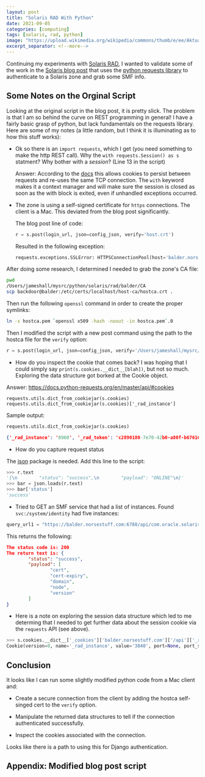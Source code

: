 ```yaml
---
layout: post
title: "Solaris RAD With Python"
date: 2021-09-05
categories: [computing]
tags: [solaris, rad, python]
image: "https://upload.wikimedia.org/wikipedia/commons/thumb/e/ee/Aktualne_logo_Oracle_Solaris_OS_OSos.png/250px-Aktualne_logo_Oracle_Solaris_OS_OSos.png"
excerpt_separator: <!--more-->
---
```


Continuing my experiments with [Solaris
RAD](https://docs.oracle.com/cd/E37838_01/html/E68270/gmfhf.html), I wanted to
validate some of the work in the [Solaris blog
post](https://blogs.oracle.com/solaris/managing-oracle-solaris-through-rest)
that uses the [python requests library](https://docs.python-requests.org/) to
authenticate to a Solaris zone and grab some SMF info.

<!--more-->

## Some Notes on the Orginal Script

Looking at the original script in the blog post, it is pretty slick. The
problem is that I am so behind the curve on REST programming in general! I
have a fairly basic grasp of python, but lack fundamentals on the requests
library. Here are some of my notes (a little random, but I think it is
illuminating as to how this stuff works):

- Ok so there is an `import requests`, which I get (you need something to make
  the http REST call). Why the `with requests.Session() as s` statment? Why
  bother with a _session_? (Line 13 in the script)

  Answer: According to the
  [docs](https://docs.python-requests.org/en/master/user/advanced/#session-objects)
  this allows cookies to persist between requests and re-uses the same TCP
  connection. The `with` keyword makes it a context manager and will make sure the session is closed as soon as the with block is exited, even if unhandled exceptions occurred.
  
- The zone is using a self-signed certificate for `https` connections. The
  client is a Mac. This deviated from the blog post significantly.

  The blog post line of code:
  ```python
  r = s.post(login_url, json=config_json, verify='host.crt')
  ```

  Resulted in the following exception:

  ```python
  requests.exceptions.SSLError: HTTPSConnectionPool(host='balder.norsestuff.com', port=6788): Max retries exceeded with url: /api/authentication/1.0/Session (Caused by SSLError(SSLCertVerificationError(1, '[SSL: CERTIFICATE_VERIFY_FAILED] certificate verify failed: unable to get local issuer certificate (_ssl.c:1108)')))
  ```

After doing some research, I determined I needed to grab the zone's CA file:

```bash
pwd
/Users/jameshall/mysrc/python/solaris/rad/balder/CA
scp backdoor@balder:/etc/certs/localhost/host-ca/hostca.crt .
```

Then run the following `openssl` command in order to create the proper
symlinks:

```bash
ln -s hostca.pem `openssl x509 -hash -noout -in hostca.pem`.0
```

Then I modified the script with a new post command using the path to the
hostca file for the `verify` option:

```python
r = s.post(login_url, json=config_json, verify='/Users/jameshall/mysrc/python/solaris/rad/balder/CA')
```

- How do you inspect the cookie that comes back? I was hoping that I could
  simply say `print(s.cookies.__dict__[blah])`, but not so much. Exploring the
  data structure got borked at the Cookie object.

Answer:
https://docs.python-requests.org/en/master/api/#cookies

`requests.utils.dict_from_cookiejar(s.cookies)`
`requests.utils.dict_from_cookiejar(s.cookies)['_rad_instance']`

Sample output:

```python
requests.utils.dict_from_cookiejar(s.cookies)
```
```json
{'_rad_instance': '8960', '_rad_token': 'c2890180-7e70-42b0-a80f-b676161df99f'}
```

- How do you capture request status

The [json](https://docs.python.org/3/library/json.html#module-json) package is needed. Add this line to the script:

```python
>>> r.text
'{\n        "status": "success",\n        "payload": "ONLINE"\n}'
>>> bar = json.loads(r.text)
>>> bar['status']
'success'
```

- Tried to GET an SMF service that had a list of instances. Found
  `svc:/system/identity` had five instances:

```python
query_url1 = "https://balder.norsestuff.com:6788/api/com.oracle.solaris.rad.smf/1.0/Service/system%2Fidentity/instances"
```
This returns the following:

```json
The status code is: 200
The return text is: {
        "status": "success",
        "payload": [
                "cert",
                "cert-expiry",
                "domain",
                "node",
                "version"
        ]
}
```

- Here is a note on exploring the session data structure which led to me
  determing that I needed to get further data about the session cookie via the `requests` API (see above). 

```python
>>> s.cookies.__dict__['_cookies']['balder.norsestuff.com']['/api']['_rad_instance']
Cookie(version=0, name='_rad_instance', value='3840', port=None, port_specified=False, domain='balder.norsestuff.com', domain_specified=False, domain_initial_dot=False, path='/api', path_specified=True, secure=False, expires=1630617493, discard=False, comment=None, comment_url=None, rest={'HttpOnly': None}, rfc2109=False)
```

## Conclusion

It looks like I can run some slightly modified python code from a Mac client
and:

- Create a secure connection from the client by adding the hostca self-singed
  cert to the `verify` option.

- Manipulate the returned data structures to tell if the connection
  authenticated successfully.

- Inspect the cookies associated with the connection.

Looks like there is a path to using this for Django authentication.

## Appendix: Modified blog post script

<script src="https://gist.github.com/jimhall/f8c08b94dbbe96cde0efc07ad712a69a.js"></script>
